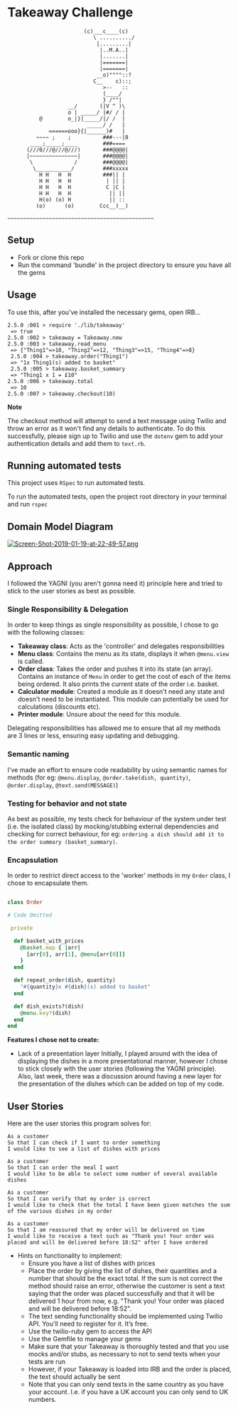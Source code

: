 Takeaway Challenge
==================
 ```
                         (c)___c____(c)
                            \ ........../
                             |.........|
                              |..M.A..|
                              |.......|
                              |=======|
                              |=======|
                             __o)""""::?
                            C__    c)::;
                               >--   ::     
                               (____/      
                               } /""|      
                    __/       (|V ^ )\     
                    o | _____/ |#/ / |     
           @        o_|}|_____/|/ /  |     
                          _____/ /   |     
              ======ooo}{|______)#   |     
          ~~~~ ;    ;          ###---|8    
        ____;_____;____        ###====     
       (///0///@///@///)       ###@@@@|
       |~~~~~~~~~~~~~~~|       ###@@@@|
        \             /        ###@@@@|               
         \___________/         ###xxxxx      
           H H   H  H          ###|| |    
           H H   H  H           | || |     
           H H   H  H           C |C |    
           H H   H  H            || ||    
           H(o) (o) H            || ::   
          (o)      (o)        Ccc__)__)  

~~~~~~~~~~~~~~~~~~~~~~~~~~~~~~~~~~~~~~~~~~~~~~
 ```

Setup
-------

* Fork or clone this repo
* Run the command 'bundle' in the project directory to ensure you have all the gems

Usage
-------

To use this, after you've installed the necessary gems, open IRB...

```
2.5.0 :001 > require './lib/takeaway'
 => true
2.5.0 :002 > takeaway = Takeaway.new
2.5.0 :003 > takeaway.read_menu
 => {"Thing1"=>10, "Thing2"=>12, "Thing3"=>15, "Thing4"=>8}
 2.5.0 :004 > takeaway.order("Thing1")
 => "1x Thing1(s) added to basket"
 2.5.0 :005 > takeaway.basket_summary
 => "Thing1 x 1 = £10"
2.5.0 :006 > takeaway.total
 => 10
2.5.0 :007 > takeaway.checkout(10)
```
**Note**

The checkout method will attempt to send a text message using Twilio and throw an error as it won't find any details to authenticate. To do this successfully, please sign up to Twilio and use the `dotenv` gem to add your authentication details and add them to `text.rb`.

Running automated tests
-------
This project uses `RSpec` to run automated tests. 

To run the automated tests, open the project root directory in your terminal and run `rspec`

Domain Model Diagram
-----

[![Screen-Shot-2019-01-19-at-22-49-57.png](https://i.postimg.cc/8k75MVQN/Screen-Shot-2019-01-19-at-22-49-57.png)](https://postimg.cc/t7HpGw4M)

Approach
-----

I followed the YAGNI (you aren't gonna need it) principle here and tried to stick to the user stories as best as possible. 

### Single Responsibility & Delegation

In order to keep things as single responsibility as possible, I chose to go with the following classes:

- **Takeaway class**: Acts as the 'controller' and delegates responsibilities
- **Menu class**: Contains the menu as its state, displays it when `@menu.view` is called.
- **Order class**: Takes the order and pushes it into its state (an array). Contains an instance of `Menu` in order to get the cost of each of the items being ordered. It also prints the current state of the order i.e. basket.
- **Calculator module**: Created a module as it doesn't need any state and doesn't need to be instantiated. This module can potentially be used for calculations (discounts etc). 
- **Printer module**: Unsure about the need for this module. 

Delegating responsibilities has allowed me to ensure that all my methods are 3 lines or less, ensuring easy updating and debugging. 

### Semantic naming

I've made an effort to ensure code readability by using semantic names for methods (for eg: `@menu.display`, `@order.take(dish, quantity)`, `@order.display`, `@text.send(MESSAGE)`)

### Testing for behavior and not state

As best as possible, my tests check for behaviour of the system under test (i.e. the isolated class) by mocking/stubbing external dependencies and checking for correct behaviour, for eg: `ordering a dish should add it to the order summary (basket_summary)`.

### Encapsulation

In order to restrict direct access to the 'worker' methods in my `Order` class, I chose to encapsulate them. 

```ruby

class Order

# Code Omitted

 private

  def basket_with_prices
    @basket.map { |arr|
      [arr[0], arr[1], @menu[arr[0]]]
    }
  end

  def repeat_order(dish, quantity)
    "#{quantity}x #{dish}(s) added to basket"
  end

  def dish_exists?(dish)
    @menu.key?(dish)
  end
end
```

**Features I chose not to create:**

- Lack of a presentation layer
Initially, I played around with the idea of displaying the dishes in a more presentational manner, however I chose to stick closely with the user stories (following the YAGNI principle). Also, last week, there was a discussion around having a new layer for the presentation of the dishes which can be added on top of my code. 


User Stories
-----
Here are the user stories this program solves for:

```
As a customer
So that I can check if I want to order something
I would like to see a list of dishes with prices

As a customer
So that I can order the meal I want
I would like to be able to select some number of several available dishes

As a customer
So that I can verify that my order is correct
I would like to check that the total I have been given matches the sum of the various dishes in my order

As a customer
So that I am reassured that my order will be delivered on time
I would like to receive a text such as "Thank you! Your order was placed and will be delivered before 18:52" after I have ordered
```

* Hints on functionality to implement:
  * Ensure you have a list of dishes with prices
  * Place the order by giving the list of dishes, their quantities and a number that should be the exact total. If the sum is not correct the method should raise an error, otherwise the customer is sent a text saying that the order was placed successfully and that it will be delivered 1 hour from now, e.g. "Thank you! Your order was placed and will be delivered before 18:52".
  * The text sending functionality should be implemented using Twilio API. You'll need to register for it. It’s free.
  * Use the twilio-ruby gem to access the API
  * Use the Gemfile to manage your gems
  * Make sure that your Takeaway is thoroughly tested and that you use mocks and/or stubs, as necessary to not to send texts when your tests are run
  * However, if your Takeaway is loaded into IRB and the order is placed, the text should actually be sent
  * Note that you can only send texts in the same country as you have your account. I.e. if you have a UK account you can only send to UK numbers.


